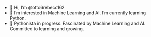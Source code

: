 - 👋 Hi, I’m @otto6rebecc162
- 👀 I’m interested in Machine Learning and AI. I’m currently learning Python.
- 🌱 Pythonista in progress. Fascinated by Machine Learning and AI. Committed to learning and growing.
